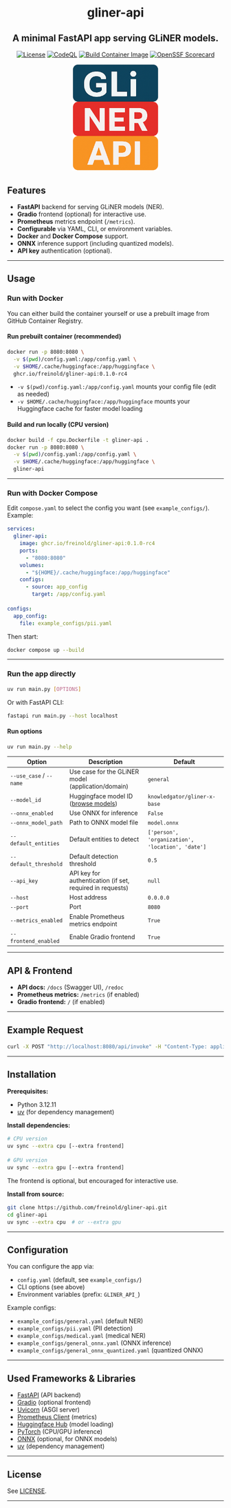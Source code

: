<div align="center">

# gliner-api

## A minimal FastAPI app serving GLiNER models.

[![License](https://img.shields.io/github/license/freinold/gliner-api)](https://github.com/freinold/gliner-api/blob/main/LICENSE)
[![CodeQL](https://github.com/freinold/gliner-api/actions/workflows/github-code-scanning/codeql/badge.svg)](https://github.com/freinold/gliner-api/actions/workflows/github-code-scanning/codeql)
[![Build Container Image](https://github.com/freinold/gliner-api/actions/workflows/docker-release.yml/badge.svg)](https://github.com/freinold/gliner-api/actions/workflows/docker-release.yml)
[![OpenSSF Scorecard](https://api.scorecard.dev/projects/github.com/freinold/gliner-api/badge)](https://scorecard.dev/viewer/?uri=github.com/freinold/gliner-api)

  <img src="static/logo.png" alt="GLiNER Logo" width="200"/>
</div>

## Features

- **FastAPI** backend for serving GLiNER models (NER).
- **Gradio** frontend (optional) for interactive use.
- **Prometheus** metrics endpoint (`/metrics`).
- **Configurable** via YAML, CLI, or environment variables.
- **Docker** and **Docker Compose** support.
- **ONNX** inference support (including quantized models).
- **API key** authentication (optional).

---

## Usage

### Run with Docker

You can either build the container yourself or use a prebuilt image from GitHub Container Registry.

#### Run prebuilt container (recommended)

```bash
docker run -p 8080:8080 \
  -v $(pwd)/config.yaml:/app/config.yaml \
  -v $HOME/.cache/huggingface:/app/huggingface \
  ghcr.io/freinold/gliner-api:0.1.0-rc4
```

- `-v $(pwd)/config.yaml:/app/config.yaml` mounts your config file (edit as needed)
- `-v $HOME/.cache/huggingface:/app/huggingface` mounts your Huggingface cache for faster model loading

#### Build and run locally (CPU version)

```bash
docker build -f cpu.Dockerfile -t gliner-api .
docker run -p 8080:8080 \
  -v $(pwd)/config.yaml:/app/config.yaml \
  -v $HOME/.cache/huggingface:/app/huggingface \
  gliner-api
```

---

### Run with Docker Compose

Edit `compose.yaml` to select the config you want (see `example_configs/`). Example:

```yaml
services:
  gliner-api:
    image: ghcr.io/freinold/gliner-api:0.1.0-rc4
    ports:
      - "8080:8080"
    volumes:
      - "${HOME}/.cache/huggingface:/app/huggingface"
    configs:
      - source: app_config
        target: /app/config.yaml

configs:
  app_config:
    file: example_configs/pii.yaml
```

Then start:

```bash
docker compose up --build
```

---

### Run the app directly

```bash
uv run main.py [OPTIONS]
```

Or with FastAPI CLI:

```bash
fastapi run main.py --host localhost
```

#### Run options

```bash
uv run main.py --help
```

| Option                  | Description                                               | Default                                          |
| ----------------------- | --------------------------------------------------------- | ------------------------------------------------ |
| `--use_case` / `--name` | Use case for the GLiNER model (application/domain)        | `general`                                        |
| `--model_id`            | Huggingface model ID ([browse models][gliner-models])     | `knowledgator/gliner-x-base`                     |
| `--onnx_enabled`        | Use ONNX for inference                                    | `False`                                          |
| `--onnx_model_path`     | Path to ONNX model file                                   | `model.onnx`                                     |
| `--default_entities`    | Default entities to detect                                | `['person', 'organization', 'location', 'date']` |
| `--default_threshold`   | Default detection threshold                               | `0.5`                                            |
| `--api_key`             | API key for authentication (if set, required in requests) | `null`                                           |
| `--host`                | Host address                                              | `0.0.0.0`                                        |
| `--port`                | Port                                                      | `8080`                                           |
| `--metrics_enabled`     | Enable Prometheus metrics endpoint                        | `True`                                           |
| `--frontend_enabled`    | Enable Gradio frontend                                    | `True`                                           |

[gliner-models]: https://huggingface.co/models?library=gliner&sort=trending

---

## API & Frontend

- **API docs:** `/docs` (Swagger UI), `/redoc`
- **Prometheus metrics:** `/metrics` (if enabled)
- **Gradio frontend:** `/` (if enabled)

---

## Example Request

```bash
curl -X POST "http://localhost:8080/api/invoke" -H "Content-Type: application/json" -d '{"text": "Steve Jobs founded Apple in Cupertino."}'
```

---

## Installation

**Prerequisites:**

- Python 3.12.11
- [uv](https://github.com/astral-sh/uv) (for dependency management)

**Install dependencies:**

```bash
# CPU version
uv sync --extra cpu [--extra frontend]

# GPU version
uv sync --extra gpu [--extra frontend]
```

The frontend is optional, but encouraged for interactive use.

**Install from source:**

```bash
git clone https://github.com/freinold/gliner-api.git
cd gliner-api
uv sync --extra cpu  # or --extra gpu
```

---

## Configuration

You can configure the app via:

- `config.yaml` (default, see `example_configs/`)
- CLI options (see above)
- Environment variables (prefix: `GLINER_API_`)

Example configs:

- `example_configs/general.yaml` (default NER)
- `example_configs/pii.yaml` (PII detection)
- `example_configs/medical.yaml` (medical NER)
- `example_configs/general_onnx.yaml` (ONNX inference)
- `example_configs/general_onnx_quantized.yaml` (quantized ONNX)

---

## Used Frameworks & Libraries

- [FastAPI](https://fastapi.tiangolo.com/) (API backend)
- [Gradio](https://gradio.app/) (optional frontend)
- [Uvicorn](https://www.uvicorn.org/) (ASGI server)
- [Prometheus Client](https://github.com/prometheus/client_python) (metrics)
- [Huggingface Hub](https://huggingface.co/docs/huggingface_hub) (model loading)
- [PyTorch](https://pytorch.org/) (CPU/GPU inference)
- [ONNX](https://onnx.ai/) (optional, for ONNX models)
- [uv](https://github.com/astral-sh/uv) (dependency management)

---

## License

See [LICENSE](LICENSE).

---
